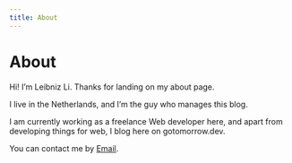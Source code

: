 ```yaml
---
title: About
---
```


# About

Hi! I’m Leibniz Li. Thanks for landing on my about page.

I live in the Netherlands, and I’m the guy who manages this blog.

I am currently working as a freelance Web developer here, and apart from developing things for web, I blog here on gotomorrow.dev.

You can contact me by <a href="mailto:stormte@gmail.com">Email</a>.
